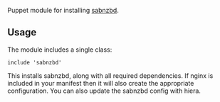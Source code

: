 Puppet module for installing [sabnzbd](http://sabnzbd.org/).

## Usage

The module includes a single class:

    include 'sabnzbd'

This installs sabnzbd, along with all required dependencies. If nginx is included in your manifest then it will also create the appropriate configuration. You can also update the sabnzbd config with hiera.